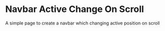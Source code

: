 # Navbar Active Change On Scroll
 A simple page to create a navbar which changing active position on scroll 
